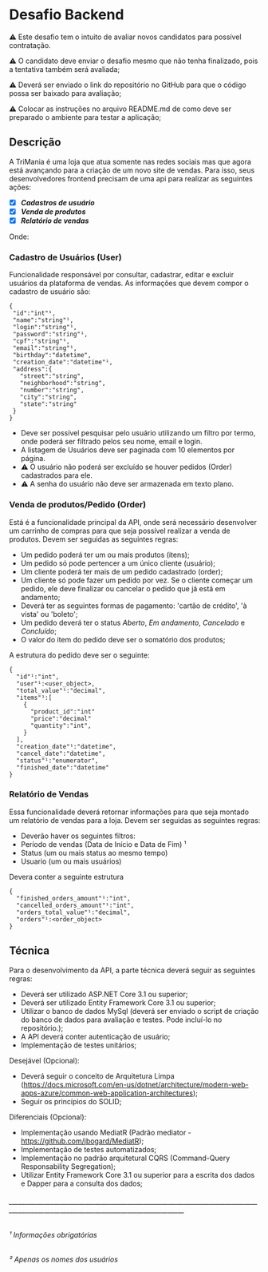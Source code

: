 # Desafio Backend
⚠️ Este desafio tem o intuito de avaliar novos candidatos para possível contratação.

⚠️ O candidato deve enviar o desafio mesmo que não tenha finalizado, pois a tentativa também será avaliada;

⚠️ Deverá ser enviado o link do repositório no GitHub para que o código possa ser baixado para avaliação;

⚠️ Colocar as instruções no arquivo README.md de como deve ser preparado o ambiente para testar a aplicação;

## Descrição

A TriMania é uma loja que atua somente nas redes sociais mas que agora está avançando para a criação de um novo site de vendas. Para isso, seus desenvolvedores frontend precisam de uma api para realizar as seguintes ações: 
 - [x] ***Cadastros de usuário***
 - [x] ***Venda de produtos***
 - [x] ***Relatório de vendas***
 
 Onde:
 
 ### Cadastro de Usuários (User)
 
 Funcionalidade responsável por consultar, cadastrar, editar e excluir usuários da plataforma de vendas. As informações que devem compor o cadastro de usuário são:
 ```
{
  "id":"int"¹,
  "name":"string"¹,
  "login":"string"¹,
  "password":"string"¹,
  "cpf":"string"¹,
  "email":"string"¹,
  "birthday":"datetime",
  "creation_date":"datetime"¹,
  "address":{
    "street":"string",
    "neighborhood":"string",
    "number":"string",
    "city":"string",
    "state":"string"
  }
}
 ```
 * Deve ser possível pesquisar pelo usuário utilizando um filtro por termo, onde poderá ser filtrado pelos seu nome, email e login. 
 * A listagem de Usuários deve ser paginada com 10 elementos por página.
 * ⚠️ O usuário não poderá ser excluído se houver pedidos (Order) cadastrados para ele.
 * ⚠️ A senha do usuário não deve ser armazenada em texto plano.
  

### Venda de produtos/Pedido (Order)

Está é a funcionalidade principal da API, onde será necessário desenvolver um carrinho de compras para que seja possível realizar a venda de produtos.
Devem ser seguidas as seguintes regras:

* Um pedido poderá ter um ou mais produtos (itens);
* Um pedido só pode pertencer a um único cliente (usuário);
* Um cliente poderá ter mais de um pedido cadastrado (order);
* Um cliente só pode fazer um pedido por vez. Se o cliente começar um pedido, ele deve finalizar ou cancelar o pedido que já está em andamento;
* Deverá ter as seguintes formas de pagamento: 'cartão de crédito', 'à vista' ou 'boleto';
* Um pedido deverá ter o status *Aberto*, *Em andamento*, *Cancelado* e *Concluído*;
* O valor do item do pedido deve ser o somatório dos produtos;

A estrutura do pedido deve ser o seguinte:
```
{
  "id"¹:"int",
  "user"¹:<user_object>,
  "total_value"¹:"decimal",
  "items"¹:[
    {
      "product_id":"int"
      "price":"decimal"
      "quantity":"int",
    }
  ],
  "creation_date"¹:"datetime",
  "cancel_date":"datetime",
  "status"¹:"enumerator",
  "finished_date":"datetime"
}
```
### Relatório de Vendas
Essa funcionalidade deverá retornar informações para que seja montado um relatório de vendas para a loja.
Devem ser seguidas as seguintes regras:
* Deverão haver os seguintes filtros:
 *    Período de vendas (Data de Início e Data de Fim) ¹
 *    Status (um ou mais status ao mesmo tempo)
 *    Usuario (um ou mais usuários)

Devera conter a seguinte estrutura

```
{
  "finished_orders_amount"¹:"int",
  "cancelled_orders_amount"¹:"int",
  "orders_total_value"¹:"decimal",
  "orders"¹:<order_object>
}
```

## Técnica

Para o desenvolvimento da API, a parte técnica deverá seguir as seguintes regras:
* Deverá ser utilizado ASP.NET Core 3.1 ou superior;
* Deverá ser utilizado Entity Framework Core 3.1 ou superior;
* Utilizar o banco de dados MySql (deverá ser enviado o script de criação do banco de dados para avaliação e testes. Pode incluí-lo no repositório.);
* A API deverá conter autenticação de usuário;
* Implementação de testes unitários;

Desejável (Opcional):
* Deverá seguir o conceito de Arquitetura Limpa (https://docs.microsoft.com/en-us/dotnet/architecture/modern-web-apps-azure/common-web-application-architectures);
* Seguir os princípios do SOLID;

Diferenciais (Opcional):
* Implementação usando MediatR (Padrão mediator - https://github.com/jbogard/MediatR);
* Implementação de testes automatizados;
* Implementação no padrão arquitetural CQRS (Command-Query Responsability Segregation);
* Utilizar Entity Framework Core 3.1 ou superior para a escrita dos dados e Dapper para a consulta dos dados;

 ###### _____________________________________________________________________________________________________________________________________
 ###### ¹ Informações obrigatórias
 ###### ² Apenas os nomes dos usuários
